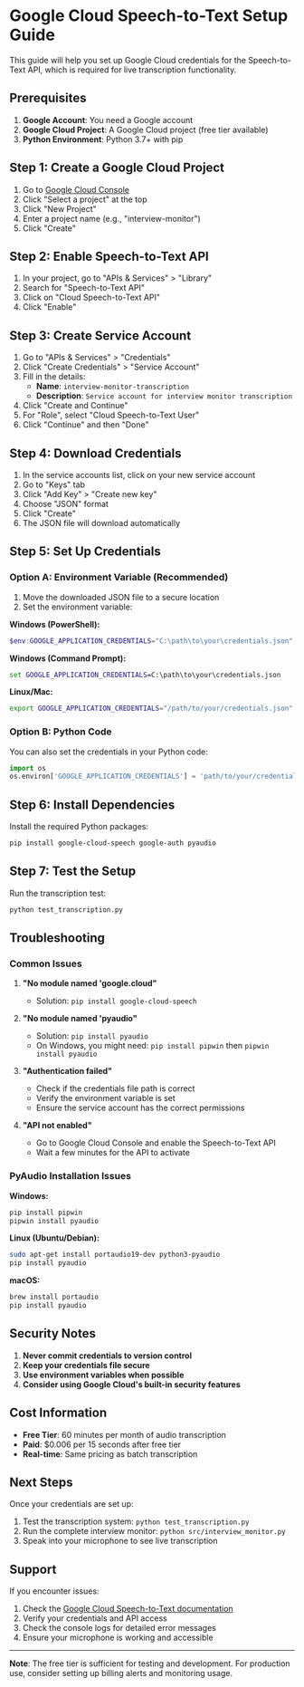 # Google Cloud Speech-to-Text Setup Guide

This guide will help you set up Google Cloud credentials for the Speech-to-Text API, which is required for live transcription functionality.

## Prerequisites

1. **Google Account**: You need a Google account
2. **Google Cloud Project**: A Google Cloud project (free tier available)
3. **Python Environment**: Python 3.7+ with pip

## Step 1: Create a Google Cloud Project

1. Go to [Google Cloud Console](https://console.cloud.google.com/)
2. Click "Select a project" at the top
3. Click "New Project"
4. Enter a project name (e.g., "interview-monitor")
5. Click "Create"

## Step 2: Enable Speech-to-Text API

1. In your project, go to "APIs & Services" > "Library"
2. Search for "Speech-to-Text API"
3. Click on "Cloud Speech-to-Text API"
4. Click "Enable"

## Step 3: Create Service Account

1. Go to "APIs & Services" > "Credentials"
2. Click "Create Credentials" > "Service Account"
3. Fill in the details:
   - **Name**: `interview-monitor-transcription`
   - **Description**: `Service account for interview monitor transcription`
4. Click "Create and Continue"
5. For "Role", select "Cloud Speech-to-Text User"
6. Click "Continue" and then "Done"

## Step 4: Download Credentials

1. In the service accounts list, click on your new service account
2. Go to "Keys" tab
3. Click "Add Key" > "Create new key"
4. Choose "JSON" format
5. Click "Create"
6. The JSON file will download automatically

## Step 5: Set Up Credentials

### Option A: Environment Variable (Recommended)

1. Move the downloaded JSON file to a secure location
2. Set the environment variable:

**Windows (PowerShell):**
```powershell
$env:GOOGLE_APPLICATION_CREDENTIALS="C:\path\to\your\credentials.json"
```

**Windows (Command Prompt):**
```cmd
set GOOGLE_APPLICATION_CREDENTIALS=C:\path\to\your\credentials.json
```

**Linux/Mac:**
```bash
export GOOGLE_APPLICATION_CREDENTIALS="/path/to/your/credentials.json"
```

### Option B: Python Code

You can also set the credentials in your Python code:

```python
import os
os.environ['GOOGLE_APPLICATION_CREDENTIALS'] = 'path/to/your/credentials.json'
```

## Step 6: Install Dependencies

Install the required Python packages:

```bash
pip install google-cloud-speech google-auth pyaudio
```

## Step 7: Test the Setup

Run the transcription test:

```bash
python test_transcription.py
```

## Troubleshooting

### Common Issues

1. **"No module named 'google.cloud"**
   - Solution: `pip install google-cloud-speech`

2. **"No module named 'pyaudio"**
   - Solution: `pip install pyaudio`
   - On Windows, you might need: `pip install pipwin` then `pipwin install pyaudio`

3. **"Authentication failed"**
   - Check if the credentials file path is correct
   - Verify the environment variable is set
   - Ensure the service account has the correct permissions

4. **"API not enabled"**
   - Go to Google Cloud Console and enable the Speech-to-Text API
   - Wait a few minutes for the API to activate

### PyAudio Installation Issues

**Windows:**
```bash
pip install pipwin
pipwin install pyaudio
```

**Linux (Ubuntu/Debian):**
```bash
sudo apt-get install portaudio19-dev python3-pyaudio
pip install pyaudio
```

**macOS:**
```bash
brew install portaudio
pip install pyaudio
```

## Security Notes

1. **Never commit credentials to version control**
2. **Keep your credentials file secure**
3. **Use environment variables when possible**
4. **Consider using Google Cloud's built-in security features**

## Cost Information

- **Free Tier**: 60 minutes per month of audio transcription
- **Paid**: $0.006 per 15 seconds after free tier
- **Real-time**: Same pricing as batch transcription

## Next Steps

Once your credentials are set up:

1. Test the transcription system: `python test_transcription.py`
2. Run the complete interview monitor: `python src/interview_monitor.py`
3. Speak into your microphone to see live transcription

## Support

If you encounter issues:

1. Check the [Google Cloud Speech-to-Text documentation](https://cloud.google.com/speech-to-text/docs)
2. Verify your credentials and API access
3. Check the console logs for detailed error messages
4. Ensure your microphone is working and accessible

---

**Note**: The free tier is sufficient for testing and development. For production use, consider setting up billing alerts and monitoring usage.
